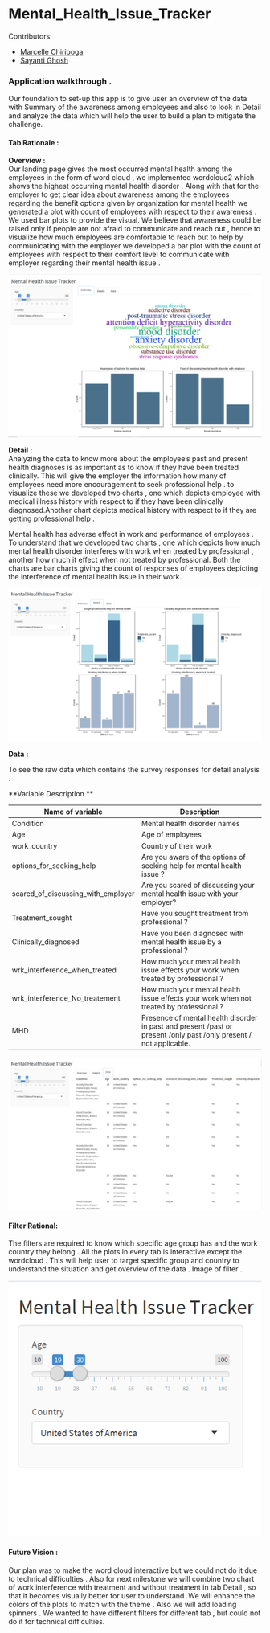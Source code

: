 # Mental_Health_Issue_Tracker

Contributors:
- [Marcelle Chiriboga](https://github.com/mchiriboga)
- [Sayanti Ghosh](https://github.com/Sayanti86)


### Application walkthrough .

Our foundation to set-up this app is to give user an overview of the data with Summary of the awareness among employees and also to look in Detail and analyze the data which will help the user to build a plan to mitigate the challenge. 

#### Tab Rationale :  

**Overview :**   
Our landing page gives the most occurred mental health among the employees in the form of word cloud , we implemented wordcloud2 which shows the highest occurring mental health disorder   . Along with that for the employer to get clear idea about awareness among the employees regarding the benefit options given by organization for mental health we generated a plot with count of employees with respect to their awareness . We used bar plots to provide the visual. We believe that awareness could be raised only if people are not afraid to communicate and reach out , hence to visualize how much employees are comfortable to reach out to help by communicating with the employer we developed a bar plot with the count of employees with respect to their comfort level to communicate with employer regarding their mental health issue . 

![](img/Overview.PNG)

**Detail :**  
Analyzing the data to know more about the employee’s past and present health diagnoses is as important as to know if they have been treated clinically. This will give the employer the information how many of employees need more encouragement to seek professional help . to visualize these we developed two charts , one which depicts employee with medical illness history with respect to if they have been clinically diagnosed.Another chart depicts medical history with respect to if they are getting professional help . 

Mental health has adverse effect in work and performance of employees . To understand that we developed two charts , one which depicts how much mental health disorder interferes with work when treated by professional , another how much it effect when not treated by professional. Both the charts are bar charts giving the count of responses of employees depicting the interference of mental health issue in their work. 

![](img/Detail.PNG)


**Data :**  

To see the raw data which contains the survey responses for detail analysis . 

**Variable Description **  

| Name of variable| Description |
|-----------------|-------------|
|Condition|Mental health disorder names |
|Age |Age of employees|
|work_country |Country of their work |
|options_for_seeking_help|Are you aware of the options of seeking help for mental health issue ?|
|scared_of_discussing_with_employer |Are you scared of discussing your mental health issue with your employer?|
|Treatment_sought |Have you sought treatment from professional ? |
|Clinically_diagnosed |Have you been diagnosed with mental health issue by a professional ?|
|wrk_interference_when_treated|How much your mental health issue effects your work when treated by professional ?|
|wrk_interference_No_treatement|How much your mental health issue effects your work when not  treated by professional ?|
|MHD|Presence of mental health disorder in past and present /past or present /only past /only present / not applicable.|

![](img/Data.PNG)

#### Filter Rational: 

The filters are required to know which specific age group has and the work country they belong . All the plots in every tab is interactive  except the wordcloud . This will help user to target specific group and country to understand the situation and get overview of the data .
Image of filter .

![](img/Filter.PNG)

#### Future Vision :   

Our plan was to make the word cloud interactive but we could not do it due to technical difficulties . Also for next milestone we will combine two chart of work interference with treatment  and without treatment in tab Detail  , so that it becomes visually better for user to understand .We will enhance the colors of the plots to match with the theme . Also we will add loading spinners . We wanted to have different filters for different tab , but could not do it for technical difficulties. 

